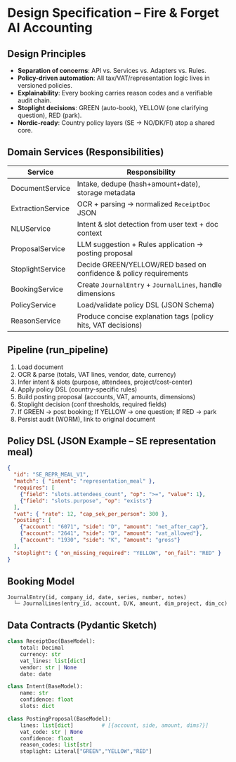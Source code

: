 # Design Specification – Fire & Forget AI Accounting

## Design Principles
- **Separation of concerns**: API vs. Services vs. Adapters vs. Rules.
- **Policy-driven automation**: All tax/VAT/representation logic lives in versioned policies.
- **Explainability**: Every booking carries reason codes and a verifiable audit chain.
- **Stoplight decisions**: GREEN (auto-book), YELLOW (one clarifying question), RED (park).
- **Nordic-ready**: Country policy layers (SE → NO/DK/FI) atop a shared core.

## Domain Services (Responsibilities)
| Service | Responsibility |
|---------|----------------|
| DocumentService | Intake, dedupe (hash+amount+date), storage metadata |
| ExtractionService | OCR + parsing → normalized `ReceiptDoc` JSON |
| NLUService | Intent & slot detection from user text + doc context |
| ProposalService | LLM suggestion + Rules application → posting proposal |
| StoplightService | Decide GREEN/YELLOW/RED based on confidence & policy requirements |
| BookingService | Create `JournalEntry` + `JournalLines`, handle dimensions |
| PolicyService | Load/validate policy DSL (JSON Schema) |
| ReasonService | Produce concise explanation tags (policy hits, VAT decisions) |

## Pipeline (run_pipeline)
1. Load document
2. OCR & parse (totals, VAT lines, vendor, date, currency)
3. Infer intent & slots (purpose, attendees, project/cost-center)
4. Apply policy DSL (country-specific rules)
5. Build posting proposal (accounts, VAT, amounts, dimensions)
6. Stoplight decision (conf thresholds, required fields)
7. If GREEN → post booking; If YELLOW → one question; If RED → park
8. Persist audit (WORM), link to original document

## Policy DSL (JSON Example – SE representation meal)
```json
{
  "id": "SE_REPR_MEAL_V1",
  "match": { "intent": "representation_meal" },
  "requires": [
    {"field": "slots.attendees_count", "op": ">=", "value": 1},
    {"field": "slots.purpose", "op": "exists"}
  ],
  "vat": { "rate": 12, "cap_sek_per_person": 300 },
  "posting": [
    {"account": "6071", "side": "D", "amount": "net_after_cap"},
    {"account": "2641", "side": "D", "amount": "vat_allowed"},
    {"account": "1930", "side": "K", "amount": "gross"}
  ],
  "stoplight": { "on_missing_required": "YELLOW", "on_fail": "RED" }
}
```

## Booking Model
```
JournalEntry(id, company_id, date, series, number, notes)
  └─ JournalLines(entry_id, account, D/K, amount, dim_project, dim_cc)
```

## Data Contracts (Pydantic Sketch)
```python
class ReceiptDoc(BaseModel):
    total: Decimal
    currency: str
    vat_lines: list[dict]
    vendor: str | None
    date: date

class Intent(BaseModel):
    name: str
    confidence: float
    slots: dict

class PostingProposal(BaseModel):
    lines: list[dict]         # [{account, side, amount, dims?}]
    vat_code: str | None
    confidence: float
    reason_codes: list[str]
    stoplight: Literal["GREEN","YELLOW","RED"]
```
